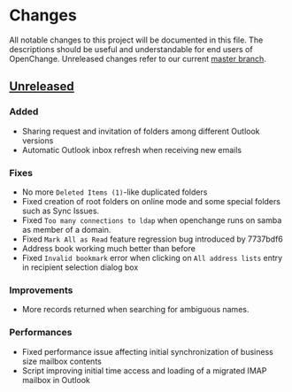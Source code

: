 # Changes

All notable changes to this project will be documented in this file.
The descriptions should be useful and understandable for end users of OpenChange.
Unreleased changes refer to our current [master branch](https://github.com/openchange/openchange/).

## [Unreleased]

### Added
* Sharing request and invitation of folders among different Outlook versions
* Automatic Outlook inbox refresh when receiving new emails

### Fixes
* No more `Deleted Items (1)`-like duplicated folders
* Fixed creation of root folders on online mode and some special folders such as Sync Issues.
* Fixed `Too many connections to ldap` when openchange runs on samba as member of a domain.
* Fixed `Mark All as Read` feature regression bug introduced by 7737bdf6
* Address book working much better than before
* Fixed `Invalid bookmark` error when clicking on `All address lists` entry in recipient selection dialog box

### Improvements
* More records returned when searching for ambiguous names.

### Performances
* Fixed performance issue affecting initial synchronization of business size mailbox contents
* Script improving initial time access and loading of a migrated IMAP mailbox in Outlook

[//]: # (unreleased compare link should be changed to the latest release)
[//]: # (the current hash was master when this CHANGES.md file was created)
[unreleased]: https://github.com/openchange/openchange/compare/0460ace70d03de001de11d8fb54f0571128b0b2f...HEAD
